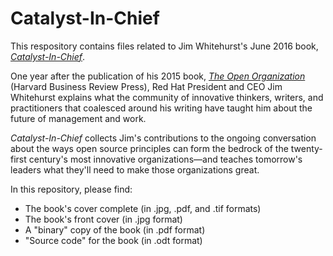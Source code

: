 # Catalyst-In-Chief

This respository contains files related to Jim Whitehurst's June 2016 book, [_Catalyst-In-Chief_](https://opensource.com/open-organization/16/5/year-conversations-about-open-organization).

One year after the publication of his 2015 book, [_The Open Organization_](https://opensource.com/open-organization) (Harvard Business Review Press), Red Hat President and CEO Jim Whitehurst explains what the community of innovative thinkers, writers, and practitioners that coalesced around his writing have taught him about the future of management and work.

_Catalyst-In-Chief_ collects Jim's contributions to the ongoing conversation about the ways open source principles can form the bedrock of the twenty-first century's most innovative organizations—and teaches tomorrow's leaders what they'll need to make those organizations great.

In this repository, please find:

- The book's cover complete (in .jpg, .pdf, and .tif formats)
- The book's front cover (in .jpg format)
- A "binary" copy of the book (in .pdf format)
- "Source code" for the book (in .odt format)
